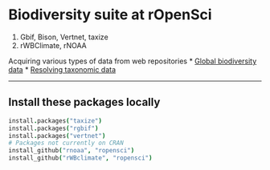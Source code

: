 
# Biodiversity suite at rOpenSci

1. Gbif, Bison, Vertnet, taxize
2. rWBClimate, rNOAA

Acquiring various types of data from web repositories
    * [Global biodiversity data](https://github.com/ropensci/workshops-sheffield-2013-09/blob/master/04-reproducible-research/rgbif_usecase1.md)
    *  [Resolving taxonomic data](https://github.com/ropensci/workshops-sheffield-2013-09/blob/master/04-reproducible-research/taxize_usecase2.md)

---

## Install these packages locally

```coffee
install.packages("taxize")
install.packages("rgbif")
install.packages("vertnet")
# Packages not currently on CRAN
install_github("rnoaa", "ropensci")
install_github("rWBclimate", "ropensci")
```
